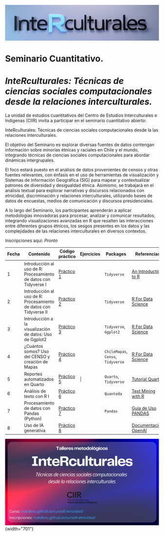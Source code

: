 ![](img/curso-r1.png)

# Seminario Cuantitativo.

# ***InteRculturales:** Técnicas de ciencias sociales computacionales desde la relaciones interculturales.*

La unidad de estudios cuantitativos del Centro de Estudios Interculturales e Indígenas (CIIR) invita a participar en el seminario cuantitativo abierto:

InteRculturales: Técnicas de ciencias sociales computacionales desde la las relaciones interculturales.

El objetivo del Seminario es explorar diversas fuentes de datos contengan información sobre minorías étnicas y raciales en Chile y el mundo, integrando técnicas de ciencias sociales computacionales para abordar dinámicas intergrupales.

El foco estará puesto en el análisis de datos provenientes de censos y otras fuentes relevantes, con énfasis en el uso de herramientas de visualización y Sistemas de Información Geográfica (SIG) para mapear y contextualizar patrones de diversidad y desigualdad étnica. Asimismo, se trabajará en el análisis textual para explorar narrativas y discursos relacionados con etnicidad, discriminación y relaciones interculturales, utilizando bases de datos de encuestas, medios de comunicación y discursos presidenciales.

A lo largo del Seminario, los participantes aprenderán a aplicar metodologías innovadoras para procesar, analizar y comunicar resultados, integrando visualizaciones avanzadas en R que resalten las interacciones entre diferentes grupos étnicos, los sesgos presentes en los datos y las complejidades de las relaciones interculturales en diversos contextos.

Inscripciones aquí: *Pronto*

| Fecha | Contenido                                                         | Código práctico                                                                    | Ejercicios | Packages                           | Referencias                                                                |
|-------|-------------------------------------------------------------------|------------------------------------------------------------------------------------|------------|------------------------------------|----------------------------------------------------------------------------|
| 1     | Introducción al uso de R: Procesamiento de datos con Tidyverse I  | [Práctico 1](https://matdknu.github.io/cursoR-etnicidad/clases/clase1/clase1.html) |            | `Tidyverse`                        | [An Introduction to R](https://intro2r.com "An Introduction to R [Libro]") |
| 2     | Introducción al uso de R: Procesamiento de datos con Tidyverse II | [Práctico 2](https://matdknu.github.io/cursoR-etnicidad/clases/clase2/clase2.html) |            | `Tidyverse`                        | [R For Data Science](https://r4ds.had.co.nz/ "R For Data Science")         |
| 3     | Introducción a la visualización de datos: Uso de Ggplot2          | [Práctico 3](https://matdknu.github.io/cursoR-etnicidad/clases/clase3/clase3.html) |            | `Tidyverse`, `Ggplot2`             | [R For Data Science](https://r4ds.had.co.nz/ "R For Data Science")         |
| 4     | ¿Cuántos somos? Uso del CENSO y creación de Mapas                 | [Práctico 4](https://matdknu.github.io/cursoR-etnicidad/clases/clase5/clase5.html) |            | `ChileMapas`, `Censo`, `Tidyverse` | [R For Data Science](https://r4ds.had.co.nz/ "R For Data Science")         |
| 5     | Reportes automatizados en Quarto                                  | [Práctico 5](https://matdknu.github.io/cursoR-etnicidad/clases/clase5/clase5.html) | \|         | `Quarto`, `Tidyverse`              | [Tutorial Quarto](https://quarto.org/docs/get-started/hello/rstudio.html)  |
| 6     | Análisis de texto con R I                                         | [Práctico 6](https://matdknu.github.io/cursoR-etnicidad/clases/clase6/clase6.html) |            | `Quanteda`                         | [Text Mining with R](https://www.tidytextmining.com/)                      |
| 7     | Procesamiento de datos con Pandas (Python)                        | [Práctico 7](https://matdknu.github.io/cursoR-etnicidad/clases/clase7/clase7.html) |            | `Pandas`                           | [Guía de Uso PANDAS](https://pandas.pydata.org/docs/user_guide/index.html) |
| 8     | Uso de IA generativa                                              | [Práctico 8](https://matdknu.github.io/cursoR-etnicidad/clases/clase8/clase8.html) |            |                                    | [Documentación OpenAI](https://platform.openai.com/docs/)                  |

![](img/curso-R-programming.png){width="701"}
